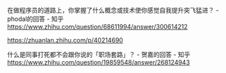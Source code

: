 在做程序员的道路上，你掌握了什么概念或技术使你感觉自我提升突飞猛进？ - phodal的回答 - 知乎 https://www.zhihu.com/question/68611994/answer/300614212

<https://zhuanlan.zhihu.com/p/40214690>

什么是同事打死都不会跟你说的「职场套路」？ - 贺嘉的回答 - 知乎 https://www.zhihu.com/question/19859548/answer/268124943